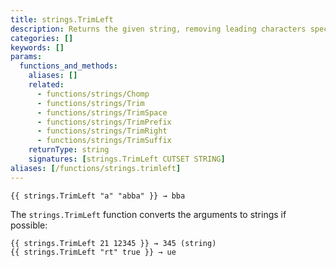 ```yaml
---
title: strings.TrimLeft
description: Returns the given string, removing leading characters specified in the cutset.
categories: []
keywords: []
params:
  functions_and_methods:
    aliases: []
    related:
      - functions/strings/Chomp
      - functions/strings/Trim
      - functions/strings/TrimSpace
      - functions/strings/TrimPrefix
      - functions/strings/TrimRight
      - functions/strings/TrimSuffix
    returnType: string
    signatures: [strings.TrimLeft CUTSET STRING]
aliases: [/functions/strings.trimleft]
---
```


```go-html-template
{{ strings.TrimLeft "a" "abba" }} → bba
```

The `strings.TrimLeft` function converts the arguments to strings if possible:

```go-html-template
{{ strings.TrimLeft 21 12345 }} → 345 (string)
{{ strings.TrimLeft "rt" true }} → ue
```
